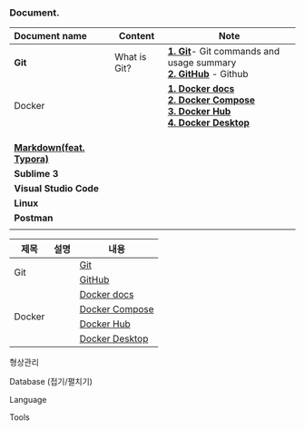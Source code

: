 ### Document.

| Document name                                                | Content      | Note                                                         |
| :----------------------------------------------------------- | ------------ | ------------------------------------------------------------ |
| **Git**                                                      | What is Git? | [**1. Git**](https://tinyurl.com/2oqo74st)- Git commands and usage summary<br />[**2. GitHub**](https://bit.ly/3E6uBGY) - Github |
| Docker                                                       |              | [**1. Docker docs**](https://tinyurl.com/2na8gjyy)<br />[**2. Docker  Compose**](https://tinyurl.com/2l5jto84)<br />[**3. Docker Hub**](https://tinyurl.com/2ltr6qgh)<br />[**4. Docker Desktop**](https://tinyurl.com/2jwfwjst) |
|                                                              |              |                                                              |
|                                                              |              |                                                              |
|                                                              |              |                                                              |
| [**Markdown(feat. Typora)**](https://github.com/kos5667/Git/tree/main/markdown) |              |                                                              |
| **Sublime 3**                                                |              |                                                              |
| **Visual Studio Code**                                       |              |                                                              |
| **Linux**                                                    |              |                                                              |
| **Postman**                                                  |              |                                                              |
|                                                              |              |                                                              |

<table>
    <thead>
        <tr>
            <th>제목</th>
            <th>설명</th>
            <th>내용</th>
        </tr>
    </thead>
    <tbody>
        <!-- Git -->
        <tr>
            <td rowspan="2">Git</td>
            <td></td>
            <td><a href="./git/git/README.md">Git</a></td>
        </tr>
        <tr>
            <td></td>
            <td><a href="./git/github/README.md">GitHub</a></td>
        </tr>
        <!-- Docker -->
        <tr>
            <td rowspan="4">Docker</td>
            <td></td>
            <td><a href="./docker/01.docker-docs/README.md">Docker docs</a></td>
        </tr>
        <tr>
            <td></td>
            <td><a href="./docker/02.docker-compose/README.md">Docker Compose</a></td>
        </tr>
        <tr>
            <td></td>
            <td><a href="./docker/03.docker-hub/README.md">Docker Hub</a></td>
        </tr>
        <tr>
            <td></td>
            <td><a href="./docker/04.docker-tools/README.md">Docker Desktop</a></td>
        </tr>
</tbody>

</table>



형상관리



Database (접기/펼치기)



Language



Tools
